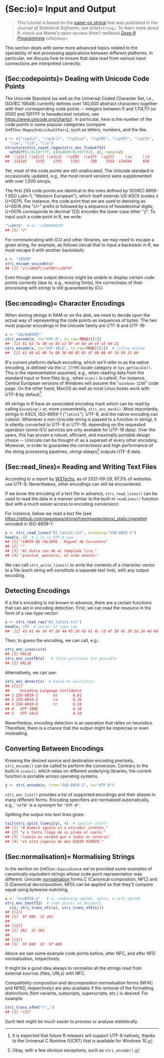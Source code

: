 

(Sec:io)=
Input and Output
================



> This tutorial is based on the [paper on *stringi*](https://dx.doi.org/10.18637/jss.v103.i02) that was published in the *Journal of Statistical Software*; see {cite}`stringi`. To learn more about R, check out Marek's open-access (free!) textbook [*Deep R Programming*](https://deepr.gagolewski.com/) {cite}`deepr`.


This section deals with some more advanced topics related to the
operability of text processing applications between different platforms.
In particular, we discuss how to ensure that data read from various
input connections are interpreted correctly.

(Sec:codepoints)=
Dealing with Unicode Code Points
--------------------------------

The Unicode Standard (as well as the Universal Coded Character Set,
i.e., ISO/IEC 10646) currently defines over 140,000 abstract characters
together with their corresponding code points -- integers between 0 and
1,114,111 (or 0000 and 10FFFF in hexadecimal notation,
see <https://www.unicode.org/charts/>). In particular, here is the
number of the code points in some popular categories (compare
{ref}`Sec:RegexIndividualChars`), such as letters, numbers, and
the like.



```r
z <- c("\\p{L}", "\\p{Ll}", "\\p{Lu}", "\\p{N}", "\\p{P}", "\\p{S}",
  "\\w", "\\d", "\\s")
structure(stri_count_regex(stri_enc_fromutf32(
  setdiff(1:0x10ffff, c(0xd800:0xf8ff))), z), names=z)
##  \\p{L} \\p{Ll} \\p{Lu}  \\p{N}  \\p{P}  \\p{S}     \\w     \\d     \\s 
##  131241    2155    1791    1781     798    7564  134564     650      25
```

Yet, most of the code points are still unallocated. The Unicode standard
is occasionally updated, e.g., the most recent versions were
supplemented with over 1,000 emojis.

The first 255 code points are identical to the ones defined by ISO/IEC
8859-1 (ISO Latin-1; "Western European"), which itself extends US-ASCII
(codes ≤ U+007f). For instance, the code point that we
are used to denoting as U+007A (the "U+" prefix is followed by a
sequence of hexadecimal digits; U+007A corresponds to decimal 122)
encodes the lower case letter "z". To input such a code point in R, we
write:



```r
"\u007A"  # or "\U0000007A"
## [1] "z"
```

For communicating with *ICU* and other libraries, we may need to escape
a given string, for example, as follows (recall that to input a
backslash in R, we must escape it with another backslash).



```r
x <- "zß你好"
stri_escape_unicode(x)
## [1] "z\\u00df\\u4f60\\u597d"
```

Even though some output devices might
be unable to display certain code points correctly (due to, e.g.,
missing fonts), the correctness of their processing with *stringi* is
still guaranteed by *ICU*.

(Sec:encoding)=
Character Encodings
-------------------

When storing strings in RAM or on the disk, we need to decide upon the
actual way of representing the code points as sequences of bytes. The
two most popular encodings in the Unicode family are UTF-8 and UTF-16:



```r
x <- "abz0ąß你好!"
stri_encode(x, to="UTF-8", to_raw=TRUE)[[1]]
##  [1] 61 62 7a 30 c4 85 c3 9f e4 bd a0 e5 a5 bd 21
stri_encode(x, to="UTF-16LE", to_raw=TRUE)[[1]]  # little-endian
##  [1] 61 00 62 00 7a 00 30 00 05 01 df 00 60 4f 7d 59 21 00
```

R's current platform-default encoding, which we'll refer to as the
native encoding, is defined via the `LC_CTYPE` locale category in
`Sys.getlocale()`. This is the representation assumed, e.g., when
reading data from the standard input or from files (e.g., when `scan()`
is called). For instance, Central European versions of Windows will
assume the "`windows-1250`" code page. On the other hand,
MacOS as well as most Linux boxes
work with UTF-8 by default[^footucrt].

All strings in R have an associated encoding mark which can be read by
calling `Encoding()` or, more conveniently, `stri_enc_mark()`. Most
importantly, strings in ASCII, ISO-8859-1 ("`latin1`"), UTF-8, and the
native encoding can coexist. Whenever a non-Unicode string is passed to
a function in *stringi*, it is silently converted to UTF-8 or UTF-16,
depending on the requested operation (some *ICU* services are only
available for UTF-16 data). Over the years, this has proven a robust,
efficient, and maximally portable design choice -- Unicode can be
thought of as a superset of every other encoding. Moreover, in order to
guarantee the correctness and high performance of the string processing
pipelines, *stringi* always[^footuftout] outputs UTF-8 data.

[^footucrt]: It is expected that future R releases will support UTF-8 natively,
    thanks to the Universal C Runtime (UCRT) that is available for
    Windows 10.

[^footuftout]: Okay, with a few obvious exceptions, such as `stri_encode()`.



(Sec:read_lines)=
Reading and Writing Text Files
------------------------------

According to a report by
[W3Techs](https://w3techs.com/technologies/cross/character_encoding/ranking),
as of 2021-09-28, 97.3% of
websites use UTF-8. Nevertheless, other encodings can still be
encountered.



If we know the encoding of a text file in advance, `stri_read_lines()`
can be used to read the data in a manner similar to the built-in
`readLines()` function (but with a much easier access to encoding
conversion):

For instance, below we read a text file
(see <https://github.com/gagolews/stringi/tree/master/docs/_static/vignette>)
encoded in ISO-8859-1:



```r
x <- stri_read_lines("ES_latin1.txt", encoding="ISO-8859-1")
head(x, 4)  # x is in UTF-8 now
## [1] "CANTO DE CALÍOPE - Miguel de Cervantes"
## [2] ""                                      
## [3] "Al dulce son de mi templada lira,"     
## [4] "prestad, pastores, el oído atento:"
```

We can call `stri_write_lines()` to write the contents of a character
vector to a file (each string will constitute a separate text line),
with any output encoding.


Detecting Encodings
-------------------

If a file's encoding is not known in advance, there are a
certain functions that can aid in encoding detection. First, we can read
the resource in the form of a raw-type vector:



```r
x <- stri_read_raw("ES_latin1.txt")
head(x, 24)  # vector of type raw
##  [1] 43 41 4e 54 4f 20 44 45 20 43 41 4c cd 4f 50 45 20 2d 20 4d 69 67 75 65
```

Then, to guess the encoding, we can call, e.g.:



```r
stri_enc_isascii(x)
## [1] FALSE
stri_enc_isutf8(x)   # false positives are possible
## [1] FALSE
```

Alternatively, we can use:



```r
stri_enc_detect(x)  # based on heuristics
## [[1]]
##     Encoding Language Confidence
## 1 ISO-8859-1       es       0.81
## 2 ISO-8859-2       ro       0.36
## 3 ISO-8859-9       tr       0.20
## 4   UTF-16BE                0.10
## 5   UTF-16LE                0.10
```

Nevertheless, encoding detection is an operation that relies on
heuristics. Therefore, there is a chance that the output might be
imprecise or even misleading.


Converting Between Encodings
----------------------------


Knowing the desired source and destination encoding precisely,
`stri_encode()` can be called to perform the conversion. Contrary to the
built-in `iconv()`, which relies on different underlying libraries, the
current function is portable across operating systems.



```r
y <- stri_encode(x, from="ISO-8859-1", to="UTF-8")
```

`stri_enc_list()` provides a list of supported encodings and their
aliases in many different forms. Encoding specifiers are normalised
automatically, e.g., `"utf8"` is a synonym for `"UTF-8"`.

Splitting the output into text lines gives:



```r
tail(stri_split_lines1(y), 4)  # spoiler alert!
## [1] "A Homero iguala si a escrebir intenta," 
## [2] "y a tanto llega de su pluma el vuelo,"  
## [3] "cuanto es verdad que a todos es notorio"
## [4] "el alto ingenio de don DIEGO OSORIO."
```

(Sec:normalisation)=
Normalising Strings
-------------------

In the section on {ref}`Sec:Equivalence` we've provided some examples of
canonically equivalent strings whose code point representation was
different. Unicode [normalisation](https://www.unicode.org/reports/tr15/)
forms C (Canonical composition, NFC)
and D (Canonical decomposition, NFD) can be applied so that they'll
compare equal using bytewise matching.



```r
x <- "a\u0328 ą"   # a, combining ogonek, space, a with ogonek
stri_enc_toutf32(  # code points as decimals
  c(x, stri_trans_nfc(x), stri_trans_nfd(x)))
## [[1]]
## [1]  97 808  32 261
## 
## [[2]]
## [1] 261  32 261
## 
## [[3]]
## [1]  97 808  32  97 808
```

Above we see some example code points before, after NFC, and after NFD
normalisation, respectively.

It might be a good idea always to normalise all the strings read from
external sources (files, URLs) with NFC.

Compatibility composition and decomposition normalisation forms (NFKC
and NFKD, respectively) are also available if the removal of the
formatting distinctions (font variants, subscripts, superscripts, etc.)
is desired. For example:



```r
stri_trans_nfkd("r²︷")
## [1] "r2{"
```

Such text might be much easier to process or analyse statistically.
